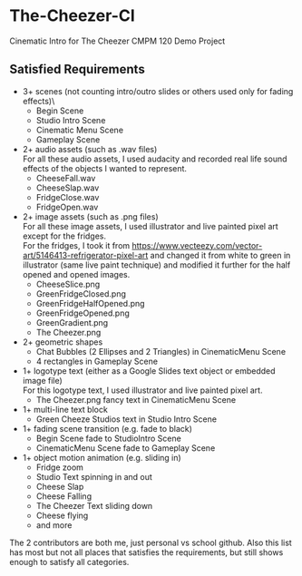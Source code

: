 # The-Cheezer-CI

Cinematic Intro for The Cheezer CMPM 120 Demo Project

## Satisfied Requirements

* 3+ scenes (not counting intro/outro slides or others used only for fading effects)\
  * Begin Scene
  * Studio Intro Scene
  * Cinematic Menu Scene
  * Gameplay Scene
* 2+ audio assets (such as .wav files)\
For all these audio assets, I used audacity and recorded real life sound effects of the objects I wanted to represent.
  * CheeseFall.wav
  * CheeseSlap.wav
  * FridgeClose.wav
  * FridgeOpen.wav
* 2+ image assets (such as .png files)\
For all these image assets, I used illustrator and live painted pixel art except for the fridges.\
For the fridges, I took it from https://www.vecteezy.com/vector-art/5146413-refrigerator-pixel-art and changed it from white to green in illustrator (same live paint technique) and modified it further for the half opened and opened images.
  * CheeseSlice.png
  * GreenFridgeClosed.png
  * GreenFridgeHalfOpened.png
  * GreenFridgeOpened.png
  * GreenGradient.png
  * The Cheezer.png
* 2+ geometric shapes
  * Chat Bubbles (2 Ellipses and 2 Triangles) in CinematicMenu Scene
  * 4 rectangles in Gameplay Scene
* 1+ logotype text (either as a Google Slides text object or embedded image file)\
For this logotype text, I used illustrator and live painted pixel art.
  * The Cheezer.png fancy text in CinematicMenu Scene
* 1+ multi-line text block
  * Green Cheeze Studios text in Studio Intro Scene
* 1+ fading scene transition (e.g. fade to black)
  * Begin Scene fade to StudioIntro Scene
  * CinematicMenu Scene fade to Gameplay Scene
* 1+ object motion animation (e.g. sliding in)
  * Fridge zoom
  * Studio Text spinning in and out
  * Cheese Slap
  * Cheese Falling
  * The Cheezer Text sliding down
  * Cheese flying
  * and more

The 2 contributors are both me, just personal vs school github. Also this list has most but not all places that satisfies the requirements, but still shows enough to satisfy all categories.
